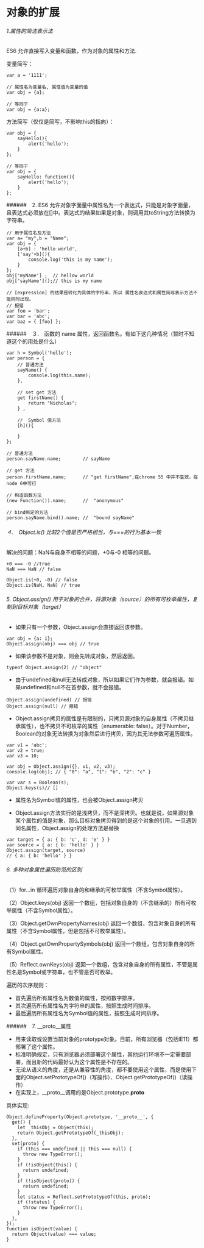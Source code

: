# 对象的扩展

###### 1.属性的简洁表示法
ES6 允许直接写入变量和函数，作为对象的属性和方法.

变量简写：
```
var a = '1111';

// 属性名为变量名, 属性值为变量的值
var obj = {a};

// 等同于
var obj = {a:a};

```

方法简写（仅仅是简写，不影响this的指向）：
```
var obj = {
    sayHello(){
        alert('hello');
    }
};

// 等同于
var obj = {
    sayHello: function(){
        alert('hello');
    }
};
```

######　2. ES6 允许对象字面量中属性名为一个表达式，只能是对象字面量，且表达式必须放在[]中。表达式的结果如果是对象，则调用其toString方法转换为字符串。

```
// 用于属性名及方法
var a= "my",b = "Name";
var obj = {
    [a+b] : 'hello world',
    ['say'+b](){
        console.log('this is my name');
    }
};
obj['myName'] ;  // hellow world
obj['sayName']();// this is my name

// [expression] 的结果是转化为具体的字符串，所以 属性名表达式和属性简写表示方法不能同时出现。
// 报错
var foo = 'bar';
var bar = 'abc';
var baz = { [foo] };
```

######　３.　函数的 name 属性，返回函数名。有如下这几种情况（暂时不知道这个的用处是什么）

```
var h = Symbol('hello');
var person = {
    // 普通方法
    sayName() {
        console.log(this.name);
    },

    // set get 方法
    get firstName() {
        return "Nicholas";
    } ,

    //  Symbol 值方法
    [h](){

    }
};

// 普通方法
person.sayName.name;        // sayName

// get 方法
person.firstName.name;      // "get firstName",在chrome 55 中并不生效，在node 6中可行

// 构造函数方法
(new Function()).name;      //  "anonymous"

// bind绑定的方法
person.sayName.bind().name; //  "bound sayName"

```

###### ４.　Object.is() 比较2个值是否严格相当，与===的行为基本一致
解决的问题：NaN与自身不相等的问题，+0与-0 相等的问题。
```
+0 === -0 //true
NaN === NaN // false

Object.is(+0, -0) // false
Object.is(NaN, NaN) // true
```

###### 5. Object.assign() 用于对象的合并，将源对象（source）的所有可*枚举属性*，复制到目标对象（target）

- 如果只有一个参数，Object.assign会直接返回该参数。
```
var obj = {a: 1};
Object.assign(obj) === obj // true
```

- 如果该参数不是对象，则会先转成对象，然后返回。
```
typeof Object.assign(2) // "object"
```

- 由于undefined和null无法转成对象，所以如果它们作为参数，就会报错。如果undefined和null不在首参数，就不会报错。
```
Object.assign(undefined) // 报错
Object.assign(null) // 报错
```

- Object.assign拷贝的属性是有限制的，只拷贝源对象的自身属性（不拷贝继承属性），也不拷贝不可枚举的属性（enumerable: false）。对于Number，Boolean的对象无法转换为对象然后进行拷贝，因为其无法参数可遍历属性。

```
var v1 = 'abc';
var v2 = true;
var v3 = 10;

var obj = Object.assign({}, v1, v2, v3);
console.log(obj); // { "0": "a", "1": "b", "2": "c" }

var var s = Boolean(s);
Object.keys(s)// []
```

- 属性名为Symbol值的属性，也会被Object.assign拷贝

- Object.assign方法实行的是浅拷贝，而不是深拷贝。也就是说，如果源对象某个属性的值是对象，那么目标对象拷贝得到的是这个对象的引用。一旦遇到同名属性，Object.assign的处理方法是替换
```
var target = { a: { b: 'c', d: 'e' } }
var source = { a: { b: 'hello' } }
Object.assign(target, source)
// { a: { b: 'hello' } }
```


###### 6. 多种对象属性遍历防范的区别
（1）for...in 循环遍历对象自身的和继承的可枚举属性（不含Symbol属性）。

（2）Object.keys(obj) 返回一个数组，包括对象自身的（不含继承的）所有可枚举属性（不含Symbol属性）。

（3）Object.getOwnPropertyNames(obj) 返回一个数组，包含对象自身的所有属性（不含Symbol属性，但是包括不可枚举属性）。

（4）Object.getOwnPropertySymbols(obj) 返回一个数组，包含对象自身的所有Symbol属性。

（5）Reflect.ownKeys(obj) 返回一个数组，包含对象自身的所有属性，不管是属性名是Symbol或字符串，也不管是否可枚举。

遍历的次序规则：
- 首先遍历所有属性名为数值的属性，按照数字排序。
- 其次遍历所有属性名为字符串的属性，按照生成时间排序。
- 最后遍历所有属性名为Symbol值的属性，按照生成时间排序。

######　7. __proto__属性

- 用来读取或设置当前对象的prototype对象。目前，所有浏览器（包括IE11）都部署了这个属性。
- 标准明确规定，只有浏览器必须部署这个属性，其他运行环境不一定需要部署，而且新的代码最好认为这个属性是不存在的。
- 无论从语义的角度，还是从兼容性的角度，都不要使用这个属性，而是使用下面的Object.setPrototypeOf()（写操作）、Object.getPrototypeOf()（读操作）
- 在实现上，__proto__调用的是Object.prototype.__proto__

具体实现:

```
Object.defineProperty(Object.prototype, '__proto__', {
  get() {
    let _thisObj = Object(this);
    return Object.getPrototypeOf(_thisObj);
  },
  set(proto) {
    if (this === undefined || this === null) {
      throw new TypeError();
    }
    if (!isObject(this)) {
      return undefined;
    }
    if (!isObject(proto)) {
      return undefined;
    }
    let status = Reflect.setPrototypeOf(this, proto);
    if (!status) {
      throw new TypeError();
    }
  },
});
function isObject(value) {
  return Object(value) === value;
}
```


